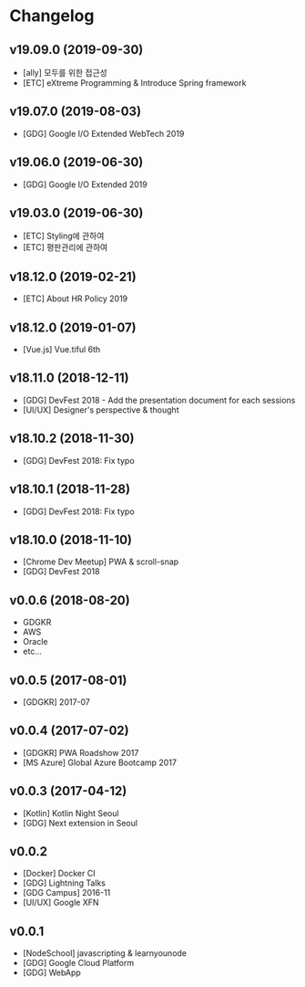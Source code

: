 # Changelog

## v19.09.0 (2019-09-30)
- [ally] 모두를 위한 접근성
- [ETC] eXtreme Programming & Introduce Spring framework

## v19.07.0 (2019-08-03)
- [GDG] Google I/O Extended WebTech 2019

## v19.06.0 (2019-06-30)
- [GDG] Google I/O Extended 2019

## v19.03.0 (2019-06-30)
- [ETC] Styling에 관하여
- [ETC] 평판관리에 관하여

## v18.12.0 (2019-02-21)
- [ETC] About HR Policy 2019

## v18.12.0 (2019-01-07)
- [Vue.js] Vue.tiful 6th

## v18.11.0 (2018-12-11)
- [GDG] DevFest 2018 - Add the presentation document for each sessions
- [UI/UX] Designer's perspective & thought

## v18.10.2 (2018-11-30)
- [GDG] DevFest 2018: Fix typo

## v18.10.1 (2018-11-28)
- [GDG] DevFest 2018: Fix typo

## v18.10.0 (2018-11-10)
- [Chrome Dev Meetup] PWA & scroll-snap
- [GDG] DevFest 2018

## v0.0.6 (2018-08-20)
- GDGKR
- AWS
- Oracle
- etc...

## v0.0.5 (2017-08-01)
- [GDGKR] 2017-07

## v0.0.4 (2017-07-02)
- [GDGKR] PWA Roadshow 2017
- [MS Azure] Global Azure Bootcamp 2017

## v0.0.3 (2017-04-12)
- [Kotlin] Kotlin Night Seoul
- [GDG] Next extension in Seoul

## v0.0.2
- [Docker] Docker CI
- [GDG] Lightning Talks
- [GDG Campus] 2016-11
- [UI/UX] Google XFN

## v0.0.1
- [NodeSchool] javascripting & learnyounode
- [GDG] Google Cloud Platform
- [GDG] WebApp

